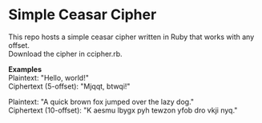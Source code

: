 # Simple Ceasar Cipher

This repo hosts a simple ceasar cipher written in Ruby that works with any offset. <br/> Download the cipher in ccipher.rb.

**Examples**<br/>
Plaintext: "Hello, world!"<br/>
Ciphertext (5-offset): "Mjqqt, btwqi!"

Plaintext: "A quick brown fox jumped over the lazy dog."<br/>
Ciphertext (10-offset): "K aesmu lbygx pyh tewzon yfob dro vkji nyq."

